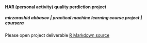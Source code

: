 #### HAR (personal activity) quality perdiction project
##### mirzarashid abbasov | practical machine learning course project | coursera

Please open project deliverable [R Markdown source](https://raschmaslasky.shinyapps.io/assignment1/)
